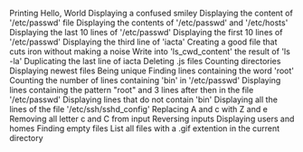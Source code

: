 Printing Hello, World
Displaying a confused smiley
Displaying the content of '/etc/passwd' file
Displaying the contents of '/etc/passwd' and '/etc/hosts'
Displaying the last 10 lines of '/etc/passwd'
Displaying the first 10 lines of '/etc/passwd'
Displaying the third line of 'iacta'
Creating a good file that cuts iron without making a noise
Write into 'ls_cwd_content' the result of 'ls -la'
Duplicating the last line of iacta
Deleting .js files
Counting directories
Displaying newest files
Being unique
Finding lines containing the word 'root'
Counting the number of lines containing 'bin' in '/etc/passwd'
Displaying lines containing the pattern "root" and 3 lines after then in the file '/etc/passwd'
Displaying lines that do not contain 'bin'
Displaying all the lines of the file '/etc/ssh/sshd_config'
Replacing A and c with Z and e
Removing all letter c and C from input
Reversing inputs
Displaying users and homes 
Finding empty files
List all files with a .gif extention in the current directory
